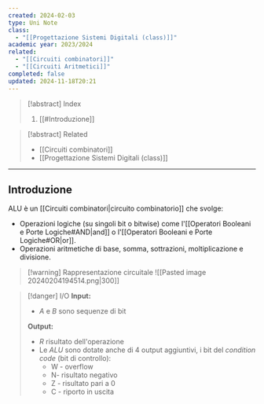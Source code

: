 ```yaml
---
created: 2024-02-03
type: Uni Note
class:
  - "[[Progettazione Sistemi Digitali (class)]]"
academic year: 2023/2024
related:
  - "[[Circuiti combinatori]]"
  - "[[Circuiti Aritmetici]]"
completed: false
updated: 2024-11-18T20:21
---
```

>[!abstract] Index
>1. [[#Introduzione]]

>[!abstract] Related
>- [[Circuiti combinatori]]
>- [[Progettazione Sistemi Digitali (class)]] 

---
## Introduzione 

ALU è un [[Circuiti combinatori|circuito combinatorio]] che svolge:
- Operazioni logiche (su singoli bit o bitwise) come l'[[Operatori Booleani e Porte Logiche#AND|and]] o l'[[Operatori Booleani e Porte Logiche#OR|or]].
- Operazioni aritmetiche di base, somma, sottrazioni, moltiplicazione e divisione.

>[!warning] Rappresentazione circuitale
>![[Pasted image 20240204194514.png|300]]

>[!danger] I/O
>**Input:**
>- *A* e *B* sono sequenze di bit
>
> **Output:**
> - *R* risultato dell'operazione
> - Le *ALU* sono dotate anche di 4 output aggiuntivi, i bit del *condition code* (bit di controllo):
> 	- ﻿﻿W - overflow
> 	- ﻿﻿N- risultato negativo
> 	- ﻿﻿Z - risultato pari a 0
> 	- ﻿﻿C - riporto in uscita

